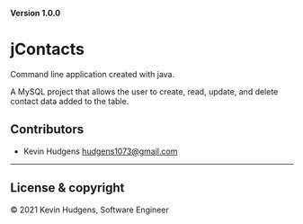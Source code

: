 **Version 1.0.0**

# jContacts

Command line application created with java. 

A MySQL project that allows the user to create, read, update, and delete contact data added to the table.

## Contributors

- Kevin Hudgens <hudgens1073@gmail.com>

---
## License & copyright

© 2021 Kevin Hudgens, Software Engineer
